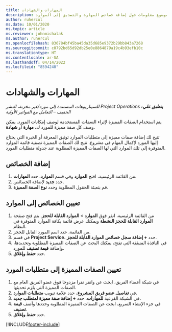 ```yaml
---
title: المهارات والشهادات
description: يوفر هذا الموضوع معلومات حول إضافة خصائص المهارة والتصديق إلى الموارد.
author: ruhercul
ms.date: 10/01/2020
ms.topic: article
ms.reviewer: johnmichalak
ms.author: ruhercul
ms.openlocfilehash: 836784bf45ba45da35d685e9372b29bb843a7268
ms.sourcegitcommit: c0792bd65d92db25e0e8864879a19c4b93efb10c
ms.translationtype: HT
ms.contentlocale: ar-SA
ms.lasthandoff: 04/14/2022
ms.locfileid: "8594240"
---
```

# <a name="skills-and-certifications"></a>المهارات والشهادات
_**ينطبق علي:** ‏‫Project Operations للسيناريوهات المستندة إلى مورد/غير مخزنة‬، ‏‫النشر الخفيف – التعامل مع الفواتير الأولية‬_

يتم استخدام الصفات المميزة لإثراء السمات المستخدمة لوصف إمكانات المورد. يمكن وصف كل صفة مميزة للمورد ك، **مهارة** أو **شهادة**.

تتيح لك إضافة صفات مميزة إلى متطلبات الموارد توثيق المعرفة أو الخبرة التي يحتاج إليها المورد لإكمال المهام في مشروع. تتيح لك الصفات المميزة تصفية قائمة الموارد المتوفرة إلى تلك الموارد التي لها الصفات المميزة المطلوبة عند جدولة متطلبات المورد.

## <a name="add-characteristics"></a>إضافة الخصائص

1. من القائمة الرئيسية، افتح **الموارد** وفي قسم **الموارد**، حدد **المهارات**.
2. حدد **جديد** لإضافة الخصائص.
3. قم بتعبئة الحقول المطلوبة وحدد **نوع الصفة المميزة**.

## <a name="assign-characteristics-to-resources"></a>تعيين الخصائص إلى الموارد

1. من القائمة الرئيسية، انقر فوق **الموارد** > **الموارد القابلة للحجز**. يتم فتح صفحة **الموارد القابلة للحجز النشطة** ويمكنك عرض قائمة بكافة الموارد المتوفرة في النظام.
2. من القائمة، حدد اسم المورد القابل للحجز.
3. في قسم **Project Service**،  حدد **+ إضافة سجل خصائص الموارد القابلة للحجز‬**.
4. في النافذة المنبثقة التي تفتح، يمكنك البحث عن الصفات المميزة المطلوبة وتحديدها، وإضافة **قيمة تصنيف** للمورد.
5. حدد **حفظ وإغلاق**.

## <a name="assign-characteristics-to-resource-requirements"></a>تعيين الصفات المميزة إلى متطلبات المورد

1. في شبكة أعضاء الفريق، ابحث عن وانقر نقرا مزدوجا فوق عضو الفريق العام مع الصفات المميزة التي يلزم تحديثها.
2. في **تفاصيل عضو فريق المشروع**، حدد علامة تبويب **متطلبات الموارد**.
3. في الشبكة الفرعية **للمهارات**، حدد **+ إضافة صفة مميزة لمتطلب جديد.**
4. في جزء الإنشاء السريع، ابحث عن الصفات المميزة المطلوبة وحددها وأضف **قيمة تصنيف**.
5. حدد **حفظ وإغلاق**.

[!INCLUDE[footer-include](../includes/footer-banner.md)]